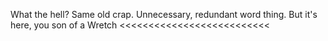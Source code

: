 What the hell? Same old crap. Unnecessary, redundant word thing. But it's here, you son of a Wretch <<<<<<<<<<<<<<<<<<<<<<<<<<
